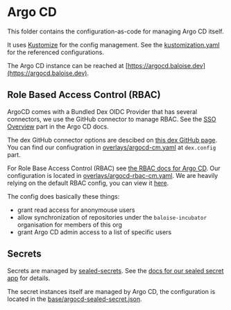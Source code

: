 # Argo CD

This folder contains the configuration-as-code for managing Argo CD itself.

It uses [Kustomize](https://kustomize.io/) for the config management.
See the [kustomization.yaml](kustomization.yaml) for the referenced configurations.

The Argo CD instance can be reached at [https://argocd.baloise.dev](https://argocd.baloise.dev).

## Role Based Access Control (RBAC) 
ArgoCD comes with a Bundled Dex OIDC Provider that has several connectors, we use the GitHub connector to manage RBAC.
See the [SSO Overview](https://argoproj.github.io/argo-cd/operator-manual/sso/) part in the Argo CD docs.

The dex GitHub connector options are descibed on [this dex GitHub page](https://github.com/dexidp/dex/blob/master/Documentation/connectors/github.md).
You can find our confiugration in [overlays/argocd-cm.yaml](overlays/argocd-cm.yaml) at `dex.config` part.

For Role Base Access Control (RBAC) see [the RBAC docs for Argo CD](https://argoproj.github.io/argo-cd/operator-manual/rbac/).
Our configuration is located in [overlays/argocd-rbac-cm.yaml](overlays/argocd-rbac-cm.yaml).
We are heavily relying on the default RBAC config, you can view it [here](https://github.com/argoproj/argo-cd/blob/master/assets/builtin-policy.csv).

The config does basically these things: 
- grant read access for anonymouse users
- allow synchronization of repositories under the `baloise-incubator` organisation for members of this org
- grant Argo CD admin access to a list of specific users

## Secrets
Secrets are managed by [sealed-secrets](https://github.com/bitnami-labs/sealed-secrets).
See the [docs for our sealed secret app](../sealed-secrets) for details. 

The secret instances itself are managed by Argo CD, the configuration is located in the [base/argocd-sealed-secret.json](base/argocd-sealed-secret.json).